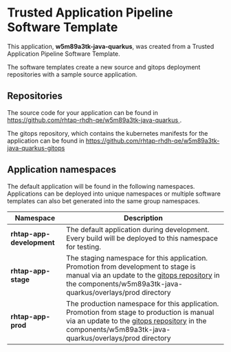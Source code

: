 # Trusted Application Pipeline Software Template

This application, **w5m89a3tk-java-quarkus**, was created from a Trusted Application Pipeline Software Template.

The software templates create a new source and gitops deployment repositories with a sample source application. 

## Repositories

The source code for your application can be found in [https://github.com/rhtap-rhdh-qe/w5m89a3tk-java-quarkus ](https://github.com/rhtap-rhdh-qe/w5m89a3tk-java-quarkus ).
 
The gitops repository, which contains the kubernetes manifests for the application can be found in 
[https://github.com/rhtap-rhdh-qe/w5m89a3tk-java-quarkus-gitops ](https://github.com/rhtap-rhdh-qe/w5m89a3tk-java-quarkus-gitops ) 

## Application namespaces 

The default application will be found in the following namespaces. Applications can be deployed into unique namespaces or multiple software templates can also bet generated into the same group namespaces.  

|  Namespace   |  Description   |  
| -------- | -------- |   
| **rhtap-app-development** | The default application during development. Every build will be deployed to this namespace for testing. | 
| **rhtap-app-stage** | The staging namespace for this application. Promotion from development to stage is manual via an update to the [gitops repository](https://github.com/rhtap-rhdh-qe/w5m89a3tk-java-quarkus-gitops ) in the components/w5m89a3tk-java-quarkus/overlays/prod directory |  
| **rhtap-app-prod** | The production namespace for this application. Promotion from stage to production is manual via an update to the [gitops repository](https://github.com/rhtap-rhdh-qe/w5m89a3tk-java-quarkus-gitops ) in the components/w5m89a3tk-java-quarkus/overlays/prod directory | 